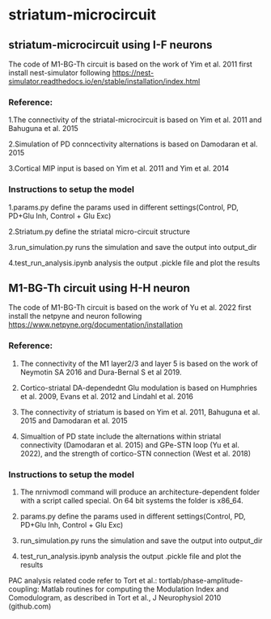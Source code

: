 # striatum-microcircuit
## striatum-microcircuit using I-F neurons

The code of M1-BG-Th circuit is based on the work of Yim et al. 2011
first install nest-simulator following https://nest-simulator.readthedocs.io/en/stable/installation/index.html

### Reference:

1.The connectivity of the striatal-microcircuit is based on Yim et al. 2011 and Bahuguna et al. 2015

2.Simulation of PD conncectivity alternations is  based on Damodaran et al. 2015

3.Cortical MIP input is based on Yim et al. 2011 and Yim et al. 2014

### Instructions to setup the model
1.params.py define the params used in different settings(Control, PD, PD+Glu Inh, Control + Glu Exc)

2.Striatum.py define the striatal micro-circuit structure

3.run_simulation.py runs the simulation and save the output into output_dir

4.test_run_analysis.ipynb analysis the  output .pickle file and plot the results 

## M1-BG-Th circuit using H-H neuron

The code of M1-BG-Th circuit is based on the work of Yu et al. 2022
first install the netpyne and neuron following https://www.netpyne.org/documentation/installation


### Reference:

1. The connectivity of the M1 layer2/3 and layer 5 is based on the work of Neymotin SA 2016 and Dura-Bernal S et al 2019. 

2. Cortico-striatal DA-dependednt Glu modulation is based on Humphries et al. 2009, Evans et al. 2012 and Lindahl et al. 2016

3. The connectivity of striatum is based on Yim et al. 2011, Bahuguna et al. 2015 and Damodaran et al. 2015

4. Simualtion of PD state include the alternations within striatal connectivity (Damodaran et al. 2015) and GPe-STN loop (Yu et al. 2022), and the strength of cortico-STN connection (West et al. 2018)

### Instructions to setup the model

1. The nrnivmodl command will produce an architecture-dependent folder with a script called special. On 64 bit systems the folder is x86_64.

2. params.py define the params used in different settings(Control, PD, PD+Glu Inh, Control + Glu Exc)

3. run_simulation.py runs the simulation and save the output into output_dir

4. test_run_analysis.ipynb analysis the  output .pickle file and plot the results 

PAC analysis related code refer to Tort et al.:
tortlab/phase-amplitude-coupling: Matlab routines for computing the Modulation Index and Comodulogram, as described in Tort et al., J Neurophysiol 2010 (github.com)



